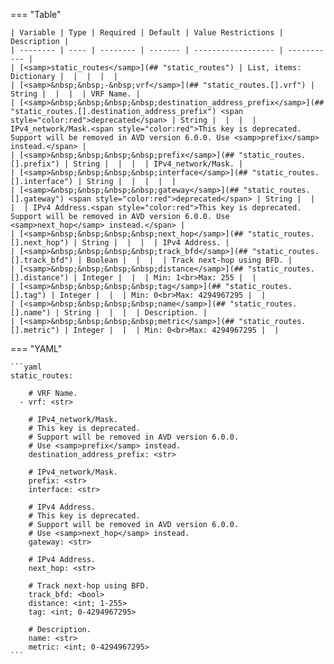 <!--
  ~ Copyright (c) 2025 Arista Networks, Inc.
  ~ Use of this source code is governed by the Apache License 2.0
  ~ that can be found in the LICENSE file.
  -->
=== "Table"

    | Variable | Type | Required | Default | Value Restrictions | Description |
    | -------- | ---- | -------- | ------- | ------------------ | ----------- |
    | [<samp>static_routes</samp>](## "static_routes") | List, items: Dictionary |  |  |  |  |
    | [<samp>&nbsp;&nbsp;-&nbsp;vrf</samp>](## "static_routes.[].vrf") | String |  |  |  | VRF Name. |
    | [<samp>&nbsp;&nbsp;&nbsp;&nbsp;destination_address_prefix</samp>](## "static_routes.[].destination_address_prefix") <span style="color:red">deprecated</span> | String |  |  |  | IPv4_network/Mask.<span style="color:red">This key is deprecated. Support will be removed in AVD version 6.0.0. Use <samp>prefix</samp> instead.</span> |
    | [<samp>&nbsp;&nbsp;&nbsp;&nbsp;prefix</samp>](## "static_routes.[].prefix") | String |  |  |  | IPv4_network/Mask. |
    | [<samp>&nbsp;&nbsp;&nbsp;&nbsp;interface</samp>](## "static_routes.[].interface") | String |  |  |  |  |
    | [<samp>&nbsp;&nbsp;&nbsp;&nbsp;gateway</samp>](## "static_routes.[].gateway") <span style="color:red">deprecated</span> | String |  |  |  | IPv4 Address.<span style="color:red">This key is deprecated. Support will be removed in AVD version 6.0.0. Use <samp>next_hop</samp> instead.</span> |
    | [<samp>&nbsp;&nbsp;&nbsp;&nbsp;next_hop</samp>](## "static_routes.[].next_hop") | String |  |  |  | IPv4 Address. |
    | [<samp>&nbsp;&nbsp;&nbsp;&nbsp;track_bfd</samp>](## "static_routes.[].track_bfd") | Boolean |  |  |  | Track next-hop using BFD. |
    | [<samp>&nbsp;&nbsp;&nbsp;&nbsp;distance</samp>](## "static_routes.[].distance") | Integer |  |  | Min: 1<br>Max: 255 |  |
    | [<samp>&nbsp;&nbsp;&nbsp;&nbsp;tag</samp>](## "static_routes.[].tag") | Integer |  |  | Min: 0<br>Max: 4294967295 |  |
    | [<samp>&nbsp;&nbsp;&nbsp;&nbsp;name</samp>](## "static_routes.[].name") | String |  |  |  | Description. |
    | [<samp>&nbsp;&nbsp;&nbsp;&nbsp;metric</samp>](## "static_routes.[].metric") | Integer |  |  | Min: 0<br>Max: 4294967295 |  |

=== "YAML"

    ```yaml
    static_routes:

        # VRF Name.
      - vrf: <str>

        # IPv4_network/Mask.
        # This key is deprecated.
        # Support will be removed in AVD version 6.0.0.
        # Use <samp>prefix</samp> instead.
        destination_address_prefix: <str>

        # IPv4_network/Mask.
        prefix: <str>
        interface: <str>

        # IPv4 Address.
        # This key is deprecated.
        # Support will be removed in AVD version 6.0.0.
        # Use <samp>next_hop</samp> instead.
        gateway: <str>

        # IPv4 Address.
        next_hop: <str>

        # Track next-hop using BFD.
        track_bfd: <bool>
        distance: <int; 1-255>
        tag: <int; 0-4294967295>

        # Description.
        name: <str>
        metric: <int; 0-4294967295>
    ```
